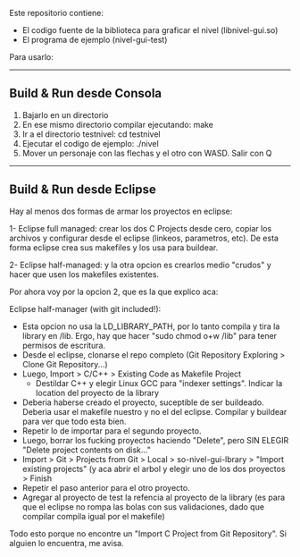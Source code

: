 Este repositorio contiene:

- El codigo fuente de la biblioteca para graficar el nivel (libnivel-gui.so)
- El programa de ejemplo (nivel-gui-test)


Para usarlo:

-------------------------------
Build & Run desde Consola
-------------------------------

1) Bajarlo en un directorio
2) En ese mismo directorio compilar ejecutando: make
3) Ir a el directorio testnivel: cd testnivel
4) Ejecutar el codigo de ejemplo: ./nivel
5) Mover un personaje con las flechas y el otro con WASD. Salir con Q




-------------------------------
Build & Run desde Eclipse
-------------------------------

Hay al menos dos formas de armar los proyectos en eclipse:

1- Eclipse full managed: crear los dos C Projects desde cero, copiar los archivos y configurar desde el eclipse (linkeos, parametros, etc). De esta forma eclipse crea sus makefiles y los usa para buildear.

2- Eclipse half-managed:  y la otra opcion es crearlos medio "crudos" y hacer que usen los makefiles existentes.


Por ahora voy por la opcion 2, que es la que explico aca:

Eclipse half-manager (with git included!):

- Esta opcion no usa la LD_LIBRARY_PATH, por lo tanto compila y tira la library en /lib. Ergo, hay que hacer "sudo chmod o+w /lib" para tener permisos de escritura. 
- Desde el eclipse, clonarse el repo completo (Git Repository Exploring > Clone Git Repository...)
- Luego, Import > C/C++ > Existing Code as Makefile Project
	- Destildar C++ y elegir Linux GCC para "indexer settings". Indicar la location del  proyecto de la library
- Deberia haberse creado el proyecto, suceptible de ser buildeado. Deberia usar el makefile nuestro y no el del eclipse. Compilar y buildear para ver que todo esta bien.
- Repetir lo de importar para el segundo proyecto.
- Luego, borrar los fucking proyectos haciendo "Delete", pero SIN ELEGIR "Delete project contents on disk..."
- Import > Git > Projects from Git > Local > so-nivel-gui-lbrary > "Import existing projects" (y aca abrir el arbol y elegir uno de los dos proyectos > Finish
- Repetir el paso anterior para el otro proyecto.
- Agregar al proyecto de test la refencia al proyecto de la library (es para que el eclipse no rompa las bolas con sus validaciones, dado que compilar compila igual por el makefile)

Todo esto porque no encontre un "Import C Project from Git Repository". Si alguien lo encuentra, me avisa.




